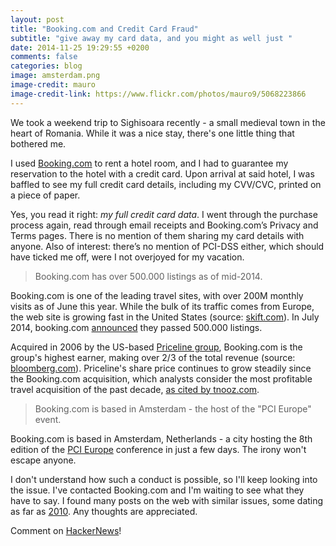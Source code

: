 ```yaml
---
layout: post
title: "Booking.com and Credit Card Fraud"
subtitle: "give away my card data, and you might as well just "
date: 2014-11-25 19:29:55 +0200
comments: false
categories: blog
image: amsterdam.png
image-credit: mauro
image-credit-link: https://www.flickr.com/photos/mauro9/5068223866
---
```


We took a weekend trip to Sighisoara recently - a small medieval town in the heart of Romania. While it was a nice stay, there's one little thing that bothered me.

I used [Booking.com](http://booking.com) to rent a hotel room, and I had to guarantee my reservation to the hotel with a credit card. Upon arrival at said hotel, I was baffled to see my full credit card details, including my <abbr>CVV/CVC</abbr>, printed on a piece of paper.

Yes, you read it right: _my full credit card data_. I went through the purchase process again, read through email receipts and Booking.com’s Privacy and Terms pages. There is no mention of them sharing my card details with anyone. Also of interest: there’s no mention of PCI-DSS either, which should have ticked me off, were I not overjoyed for my vacation.

> Booking.com has over 500.000 listings as of mid-2014.

Booking.com is one of the leading travel sites, with over 200M monthly visits as of June this year. While the bulk of its traffic comes from Europe, the web site is growing fast in the United States (source: [skift.com](http://skift.com/2014/06/17/the-most-popular-online-booking-sites-in-travel-2014-edition/)). In July 2014, booking.com [announced](http://news.booking.com/one-in-half-a-million/) they passed 500.000 listings.

Acquired in 2006 by the US-based [Priceline group](http://quotes.morningstar.com/stock/s?t=PCLN), Booking.com is the group's highest earner, making over 2/3 of the total revenue (source: [bloomberg.com](http://www.bloomberg.com/news/2013-01-22/booking-com-challenging-parent-priceline-in-u-s-travel.html)). Priceline's share price continues to grow steadily since the Booking.com acquisition, which analysts consider the most profitable travel acquisition of the past decade, [as cited by tnooz.com](http://www.tnooz.com/article/why-pricelines-purchase-of-booking-com-was-the-most-profitable-travel-deal-of-the-2000s/).

> Booking.com is based in Amsterdam - the host of the "PCI Europe" event.

Booking.com is based in Amsterdam, Netherlands - a city hosting the 8th edition of the [PCI Europe](http://www.pci-portal.com/event/pcieurope14) conference in just a few days. The irony won't escape anyone.

I don't understand how such a conduct is possible, so I'll keep looking into the issue. I've contacted Booking.com and I'm waiting to see what they have to say. I found many posts on the web with similar issues, some dating as far as [2010](http://www.complaintsboard.com/complaints/bookingcom-c238032.html). Any thoughts are appreciated.

Comment on [HackerNews](https://news.ycombinator.com/item?id=8660105)!
